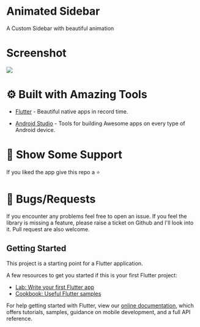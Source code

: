 # Animated Sidebar

A Custom Sidebar with beautiful animation

# Screenshot
![](/Images/Screenshot.jpg)

# ⚙️ Built with Amazing Tools
- [Flutter](https://flutter.dev/) - Beautiful native apps in record time.

- [Android Studio](https://developer.android.com/studio) - Tools for building Awesome apps on every type of Android device.

# 🤝 Show Some Support
If you liked the app give this repo a ⭐️

# 🐞 Bugs/Requests
If you encounter any problems feel free to open an issue. If you feel the library is missing a feature, please raise a ticket on Github and I'll look into it. Pull request are also welcome.

## Getting Started

This project is a starting point for a Flutter application.

A few resources to get you started if this is your first Flutter project:

- [Lab: Write your first Flutter app](https://flutter.dev/docs/get-started/codelab)
- [Cookbook: Useful Flutter samples](https://flutter.dev/docs/cookbook)

For help getting started with Flutter, view our
[online documentation](https://flutter.dev/docs), which offers tutorials,
samples, guidance on mobile development, and a full API reference.
